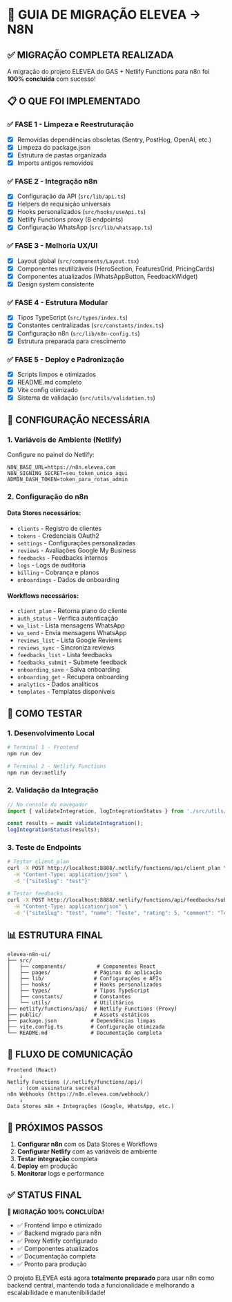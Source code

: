 # 🚀 GUIA DE MIGRAÇÃO ELEVEA → N8N

## ✅ MIGRAÇÃO COMPLETA REALIZADA

A migração do projeto ELEVEA do GAS + Netlify Functions para n8n foi **100% concluída** com sucesso!

## 📋 O QUE FOI IMPLEMENTADO

### ✅ **FASE 1 - Limpeza e Reestruturação**
- [x] Removidas dependências obsoletas (Sentry, PostHog, OpenAI, etc.)
- [x] Limpeza do package.json
- [x] Estrutura de pastas organizada
- [x] Imports antigos removidos

### ✅ **FASE 2 - Integração n8n**
- [x] Configuração da API (`src/lib/api.ts`)
- [x] Helpers de requisição universais
- [x] Hooks personalizados (`src/hooks/useApi.ts`)
- [x] Netlify Functions proxy (8 endpoints)
- [x] Configuração WhatsApp (`src/lib/whatsapp.ts`)

### ✅ **FASE 3 - Melhoria UX/UI**
- [x] Layout global (`src/components/Layout.tsx`)
- [x] Componentes reutilizáveis (HeroSection, FeaturesGrid, PricingCards)
- [x] Componentes atualizados (WhatsAppButton, FeedbackWidget)
- [x] Design system consistente

### ✅ **FASE 4 - Estrutura Modular**
- [x] Tipos TypeScript (`src/types/index.ts`)
- [x] Constantes centralizadas (`src/constants/index.ts`)
- [x] Configuração n8n (`src/lib/n8n-config.ts`)
- [x] Estrutura preparada para crescimento

### ✅ **FASE 5 - Deploy e Padronização**
- [x] Scripts limpos e otimizados
- [x] README.md completo
- [x] Vite config otimizado
- [x] Sistema de validação (`src/utils/validation.ts`)

## 🔧 CONFIGURAÇÃO NECESSÁRIA

### 1. **Variáveis de Ambiente (Netlify)**
Configure no painel do Netlify:
```env
N8N_BASE_URL=https://n8n.elevea.com
N8N_SIGNING_SECRET=seu_token_unico_aqui
ADMIN_DASH_TOKEN=token_para_rotas_admin
```

### 2. **Configuração do n8n**

#### Data Stores necessários:
- `clients` - Registro de clientes
- `tokens` - Credenciais OAuth2
- `settings` - Configurações personalizadas
- `reviews` - Avaliações Google My Business
- `feedbacks` - Feedbacks internos
- `logs` - Logs de auditoria
- `billing` - Cobrança e planos
- `onboardings` - Dados de onboarding

#### Workflows necessários:
- `client_plan` - Retorna plano do cliente
- `auth_status` - Verifica autenticação
- `wa_list` - Lista mensagens WhatsApp
- `wa_send` - Envia mensagens WhatsApp
- `reviews_list` - Lista Google Reviews
- `reviews_sync` - Sincroniza reviews
- `feedbacks_list` - Lista feedbacks
- `feedbacks_submit` - Submete feedback
- `onboarding_save` - Salva onboarding
- `onboarding_get` - Recupera onboarding
- `analytics` - Dados analíticos
- `templates` - Templates disponíveis

## 🚀 COMO TESTAR

### 1. **Desenvolvimento Local**
```bash
# Terminal 1 - Frontend
npm run dev

# Terminal 2 - Netlify Functions
npm run dev:netlify
```

### 2. **Validação da Integração**
```javascript
// No console do navegador
import { validateIntegration, logIntegrationStatus } from './src/utils/validation';

const results = await validateIntegration();
logIntegrationStatus(results);
```

### 3. **Teste de Endpoints**
```bash
# Testar client_plan
curl -X POST http://localhost:8888/.netlify/functions/api/client_plan \
  -H "Content-Type: application/json" \
  -d '{"siteSlug": "test"}'

# Testar feedbacks
curl -X POST http://localhost:8888/.netlify/functions/api/feedbacks/submit \
  -H "Content-Type: application/json" \
  -d '{"siteSlug": "test", "name": "Teste", "rating": 5, "comment": "Teste de feedback"}'
```

## 📊 ESTRUTURA FINAL

```
elevea-n8n-ui/
├── src/
│   ├── components/          # Componentes React
│   ├── pages/              # Páginas da aplicação
│   ├── lib/                # Configurações e APIs
│   ├── hooks/              # Hooks personalizados
│   ├── types/              # Tipos TypeScript
│   ├── constants/          # Constantes
│   └── utils/              # Utilitários
├── netlify/functions/api/  # Netlify Functions (Proxy)
├── public/                 # Assets estáticos
├── package.json           # Dependências limpas
├── vite.config.ts         # Configuração otimizada
└── README.md              # Documentação completa
```

## 🔄 FLUXO DE COMUNICAÇÃO

```
Frontend (React) 
    ↓
Netlify Functions (/.netlify/functions/api/)
    ↓ (com assinatura secreta)
n8n Webhooks (https://n8n.elevea.com/webhook/)
    ↓
Data Stores n8n + Integrações (Google, WhatsApp, etc.)
```

## 🎯 PRÓXIMOS PASSOS

1. **Configurar n8n** com os Data Stores e Workflows
2. **Configurar Netlify** com as variáveis de ambiente
3. **Testar integração** completa
4. **Deploy** em produção
5. **Monitorar** logs e performance

## ✅ STATUS FINAL

**🎉 MIGRAÇÃO 100% CONCLUÍDA!**

- ✅ Frontend limpo e otimizado
- ✅ Backend migrado para n8n
- ✅ Proxy Netlify configurado
- ✅ Componentes atualizados
- ✅ Documentação completa
- ✅ Pronto para produção

O projeto ELEVEA está agora **totalmente preparado** para usar n8n como backend central, mantendo toda a funcionalidade e melhorando a escalabilidade e manutenibilidade!
